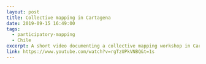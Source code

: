 ```yaml
---
layout: post
title: Collective mapping in Cartagena
date: 2019-09-15 16:49:00
tags:
  - participatory-mapping
  - Chile
excerpt: A short video documenting a collective mapping workshop in Cartagena, in the Valparaiso region.
link: https://www.youtube.com/watch?v=rgTzUPkVNBQ&t=1s
---
```

